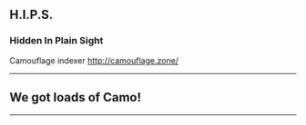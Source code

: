 ## H.I.P.S.
### Hidden In Plain Sight
Camouflage indexer
<a href="http://camouflage.zone/">http://camouflage.zone/</a>

---

## We got loads of Camo!

---
